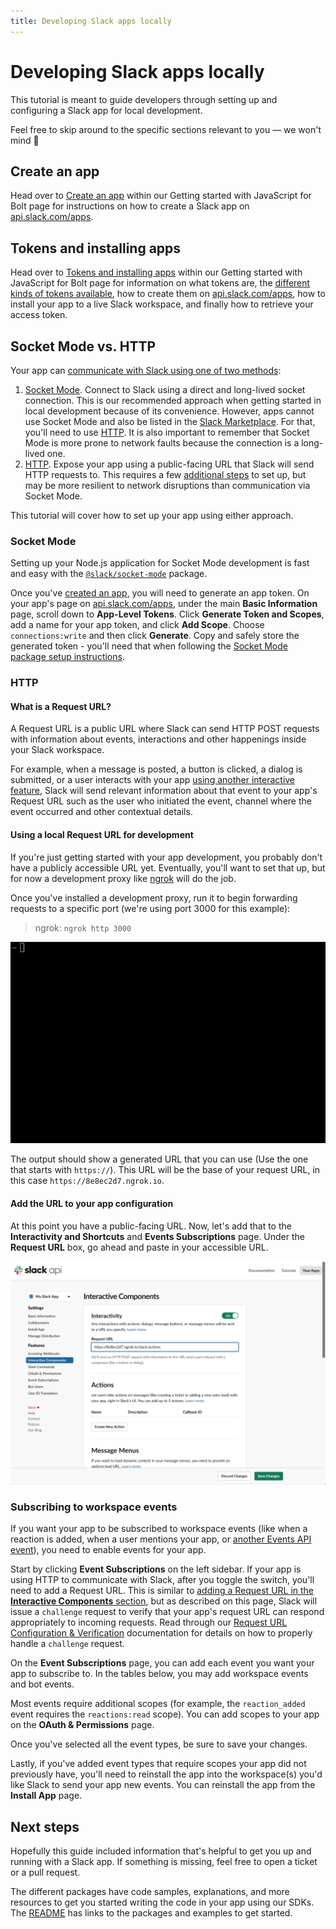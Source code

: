 ```yaml
---
title: Developing Slack apps locally
---
```


# Developing Slack apps locally

This tutorial is meant to guide developers through setting up and configuring a Slack app for local development.

Feel free to skip around to the specific sections relevant to you — we won't mind 🙂

## Create an app
Head over to [Create an app](https://tools.slack.dev/bolt-js/getting-started#create-an-app) within our Getting started with JavaScript for Bolt page for instructions on how to create a Slack app on [api.slack.com/apps](https://api.slack.com/apps).

## Tokens and installing apps
Head over to [Tokens and installing apps](https://tools.slack.dev/bolt-js/getting-started#tokens-and-installing-apps) within our Getting started with JavaScript for Bolt page for information on what tokens are, the [different kinds of tokens available](https://docs.slack.dev/authentication/tokens), how to create them on [api.slack.com/apps](https://api.slack.com/apps), how to install your app to a live Slack workspace, and finally how to retrieve your access token.

## Socket Mode vs. HTTP
Your app can [communicate with Slack using one of two methods](https://docs.slack.dev/apis/events-api):

1. [Socket Mode](https://docs.slack.dev/apis/events-api/using-socket-mode). Connect to Slack using a direct and long-lived socket connection. This is our recommended approach when getting started in local development because of its convenience. However, apps cannot use Socket Mode and also be listed in the [Slack Marketplace](https://docs.slack.dev/slack-marketplace/distributing-your-app-in-the-slack-marketplace). For that, you'll need to use [HTTP](#http). It is also important to remember that Socket Mode is more prone to network faults because the connection is a long-lived one.
2. [HTTP](https://docs.slack.dev/apis/events-api/using-http-request-urls). Expose your app using a public-facing URL that Slack will send HTTP requests to. This requires a few [additional steps](https://tools.slack.dev/bolt-js/tutorial/getting-started-http#setting-up-events-with-http) to set up, but may be more resilient to network disruptions than communication via Socket Mode.

This tutorial will cover how to set up your app using either approach.

### Socket Mode

Setting up your Node.js application for Socket Mode development is fast and easy with the [`@slack/socket-mode`](/socket-mode) package.

Once you've [created an app](#create-an-app), you will need to generate an app token. On your app's page on [api.slack.com/apps](https://api.slack.com/apps), under the main **Basic Information** page, scroll down to **App-Level Tokens**. Click **Generate Token and Scopes**, add a name for your app token, and click **Add Scope**. Choose `connections:write` and then click **Generate**. Copy and safely store the generated token - you'll need that when following the [Socket Mode package setup instructions](../socket-mode).

### HTTP

#### What is a Request URL?
A Request URL is a public URL where Slack can send HTTP POST requests with information about events, interactions and other happenings inside your Slack workspace.

For example, when a message is posted, a button is clicked, a dialog is submitted, or a user interacts with your app [using another interactive feature](https://docs.slack.dev/interactivity), Slack will send relevant information about that event to your app's Request URL such as the user who initiated the event, channel where the event occurred and other contextual details.

#### Using a local Request URL for development
If you're just getting started with your app development, you probably don't have a publicly accessible URL yet. Eventually, you'll want to set that up, but for now a development proxy like [ngrok](https://ngrok.com/) will do the job.

Once you've installed a development proxy, run it to begin forwarding requests to a specific port (we're using port 3000 for this example):

> ngrok: `ngrok http 3000`

![Running ngrok](ngrok.gif "Running ngrok")

The output should show a generated URL that you can use (Use the one that starts with `https://`). This URL will be the base of your request URL, in this case `https://8e8ec2d7.ngrok.io`.

#### Add the URL to your app configuration
At this point you have a public-facing URL. Now, let's add that to the **Interactivity and Shortcuts** and **Events Subscriptions** page. Under the **Request URL** box, go ahead and paste in your accessible URL.

![Configuring a Request URL](request-url-config.png "Configuring a Request URL")

### Subscribing to workspace events
If you want your app to be subscribed to workspace events (like when a reaction is added, when a user mentions your app, or [another Events API event](https://docs.slack.dev/reference/events)), you need to enable events for your app.

Start by clicking **Event Subscriptions** on the left sidebar. If your app is using HTTP to communicate with Slack, after you toggle the switch, you'll need to add a Request URL. This is similar to [adding a Request URL in the **Interactive Components** section](#what-is-a-request-url), but as described on this page, Slack will issue a `challenge` request to verify that your app's request URL can respond appropriately to incoming requests. Read through our [Request URL Configuration & Verification](https://docs.slack.dev/apis/events-api#subscribing) documentation for details on how to properly handle a `challenge` request.

On the **Event Subscriptions** page, you can add each event you want your app to subscribe to. In the tables below, you may add workspace events and bot events.

Most events require additional scopes (for example, the `reaction_added` event requires the `reactions:read` scope). You can add scopes to your app on the **OAuth & Permissions** page.

Once you've selected all the event types, be sure to save your changes.

Lastly, if you've added event types that require scopes your app did not previously have, you'll need to reinstall the app into the workspace(s) you'd like Slack to send your app new events. You can reinstall the app from the **Install App** page.

## Next steps
Hopefully this guide included information that's helpful to get you up and running with a Slack app. If something is missing, feel free to open a ticket or a pull request.

The different packages have code samples, explanations, and more resources to get you started writing the code in your app using our SDKs. The [README](https://github.com/slackapi/node-slack-sdk) has links to the packages and examples to get started.
